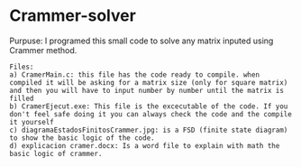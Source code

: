 # Crammer-solver
Purpuse:
I programed this small code to solve any matrix inputed using Crammer method.

    Files: 
    a) CramerMain.c: this file has the code ready to compile. when compiled it will be asking for a matrix size (only for square matrix) and then you will have to input number by number until the matrix is filled
    b) CramerEjecut.exe: This file is the excecutable of the code. If you don't feel safe doing it you can always check the code and the compile it yourself
    c) diagramaEstadosFinitosCrammer.jpg: is a FSD (finite state diagram) to show the basic logic of the code.
    d) explicacion cramer.docx: Is a word file to explain with math the basic logic of crammer.


